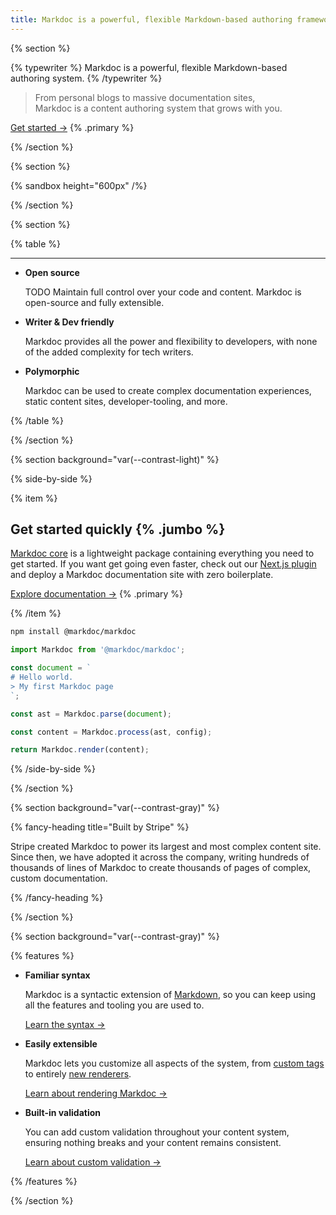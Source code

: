 ```yaml
---
title: Markdoc is a powerful, flexible Markdown-based authoring framework
---
```


{% section %}

{% typewriter %}
Markdoc is a powerful, flexible Markdown-based authoring system.
{% /typewriter %}

> From personal blogs to massive documentation sites,  
> Markdoc is a content authoring system that grows with you.

[Get started&nbsp;→](/docs/getting-started) {% .primary %}

{% /section %}

{% section %}

{% sandbox height="600px" /%}

{% /section %}

{% section %}

{% table %}

---

- **Open source**

  TODO Maintain full control over your code and content. Markdoc is open-source and fully extensible.

- **Writer & Dev friendly**

  Markdoc provides all the power and flexibility to developers, with none of the added complexity for tech writers.

- **Polymorphic**

  Markdoc can be used to create complex documentation experiences, static content sites, developer-tooling, and more.

{% /table %}

{% /section %}

{% section background="var(--contrast-light)" %}

{% side-by-side %}

{% item %}

## Get started quickly {% .jumbo %}

[Markdoc core](https://github.com/markdoc/markdoc) is a lightweight package containing everything you need to get started. If you want get going even faster, check out our [Next.js plugin](https://github.com/markdoc/next.js) and deploy a Markdoc documentation site with zero boilerplate.

[Explore documentation&nbsp;→](/docs/getting-started) {% .primary %}

{% /item %}

```bash
npm install @markdoc/markdoc
```

```js
import Markdoc from '@markdoc/markdoc';

const document = `
# Hello world.
> My first Markdoc page
`;

const ast = Markdoc.parse(document);

const content = Markdoc.process(ast, config);

return Markdoc.render(content);
```

{% /side-by-side %}

{% /section %}

{% section background="var(--contrast-gray)" %}

{% fancy-heading title="Built by Stripe" %}

Stripe created Markdoc to power its largest and most complex content site. Since then, we have adopted it across the company, writing hundreds of thousands of lines of Markdoc to create thousands of pages of complex, custom documentation.

{% /fancy-heading %}

{% /section %}

{% section background="var(--contrast-gray)" %}

{% features %}

- **Familiar syntax**

  Markdoc is a syntactic extension of [Markdown](https://commonmark.org/), so you can keep using all the features and tooling you are used to.

  [Learn the syntax&nbsp;→](/docs/syntax)

- **Easily extensible**

  Markdoc lets you customize all aspects of the system, from [custom tags](/docs/tags) to entirely [new renderers](/docs/rendering).

  [Learn about rendering Markdoc&nbsp;→](/docs/rendering)

- **Built-in validation**

  You can add custom validation throughout your content system, ensuring nothing breaks and your content remains consistent.

  [Learn about custom validation&nbsp;→](/docs/validation)

{% /features %}

{% /section %}
